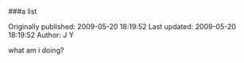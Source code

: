 ###a list

Originally published: 2009-05-20 18:19:52
Last updated: 2009-05-20 18:19:52
Author: J Y

what am i doing?